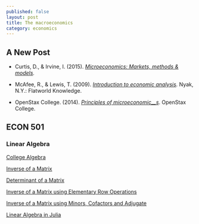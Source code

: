 ```yaml
---
published: false
layout: post
title: The macroeconomics
category: economics
---
```

## A New Post

*   Curtis, D., & Irvine, I. (2015). _[Microeconomics: Markets, methods & models](https://lyryx.com/textbooks/CurtisIrvine-Microeconomics-2015A.pdf)._

*   McAfee, R., & Lewis, T. (2009). _[Introduction to economic analysis](http://www.mcafee.cc/Introecon/IEA.pdf)._ Nyak, N.Y.: Flatworld Knowledge.
*   OpenStax College. (2014). [_Principles of microeconomic__s_](http://cnx.org/contents/6i8iXmBj@10.157:JgDXaOLP). OpenStax College.

## ECON 501

### Linear Algebra



[College Algebra](http://www.mathsisfun.com/algebra/index-college.html)

[Inverse of a Matrix](http://www.mathsisfun.com/algebra/matrix-inverse.html)

[Determinant of a Matrix](http://www.mathsisfun.com/algebra/matrix-determinant.html)

[Inverse of a Matrix using Elementary Row Operations](http://www.mathsisfun.com/algebra/matrix-inverse-row-operations-gauss-jordan.html)

[Inverse of a Matrix using Minors, Cofactors and Adjugate](http://www.mathsisfun.com/algebra/matrix-inverse-minors-cofactors-adjugate.html)

[Linear Algebra in Julia](http://alexhwoods.com/linear-algebra-in-julia/)

